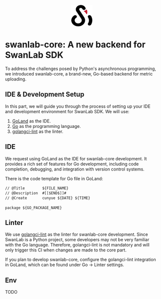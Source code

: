 <div align="center">
    <picture>
      <source media="(prefers-color-scheme: dark)" srcset="../readme_files/swanlab-logo-single-dark.svg">
      <source media="(prefers-color-scheme: light)" srcset="../readme_files/swanlab-logo-single.svg">
      <img alt="SwanLab" src="../readme_files/swanlab-logo-single.svg" width="70" height="70">
    </picture>
</div>

# swanlab-core: A new backend for SwanLab SDK

To address the challenges posed by Python's asynchronous programming, we introduced swanlab-core, a brand-new, Go-based backend for metric uploading.


## IDE & Development Setup

In this part, we will guide you through the process of setting up your IDE and development environment for SwanLab SDK.
We will use:
1. [GoLand](https://www.jetbrains.com/go/) as the IDE.
2. [Go](https://go.dev/) as the programming language.
3. [golangci-lint](https://golangci-lint.run/) as the linter.

## IDE

We request using GoLand as the IDE for swanlab-core development. 
It provides a rich set of features for Go development, including code completion, debugging, and integration with version control systems.

There is the code template for Go file in GoLand:

```text
// @Title        ${FILE_NAME}
// @Description  #[[$END$]]#
// @Create       cunyue ${DATE} ${TIME}

package ${GO_PACKAGE_NAME}
```

## Linter

We use [golangci-lint](https://golangci-lint.run/) as the linter for swanlab-core development.
Since SwanLab is a Python project, some developers may not be very familiar with the Go language. 
Therefore, golangci-lint is not mandatory and will only trigger this CI when changes are made to the core part.

If you plan to develop swanlab-core, configure the golangci-lint integration in GoLand, which can be found under Go -> Linter settings.

## Env

TODO

